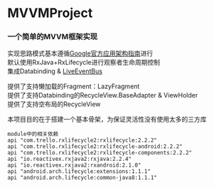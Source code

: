 # MVVMProject

### 一个简单的MVVM框架实现

实现思路模式基本遵循<a href="https://developer.android.com/jetpack/docs/guide">Google官方应用架构指南</a>进行  
默认使用RxJava+RxLifecycle进行观察者生命周期控制  
集成Databinding & <a href="https://github.com/JeremyLiao/LiveEventBus">LiveEventBus</a>

提供了支持懒加载的Fragment：LazyFragment   
提供了支持Databinding的RecycleView.BaseAdapter & ViewHolder   
提供了支持空布局的RecycleView   

本项目目的在于搭建一个基本骨架，为保证灵活性没有使用太多的三方库

    module中的相关依赖
    api "com.trello.rxlifecycle2:rxlifecycle:2.2.2"
    api "com.trello.rxlifecycle2:rxlifecycle-android:2.2.2"
    api "com.trello.rxlifecycle2:rxlifecycle-components:2.2.2"
    api "io.reactivex.rxjava2:rxjava:2.2.4"
    api "io.reactivex.rxjava2:rxandroid:2.1.0"
    api "android.arch.lifecycle:extensions:1.1.1"
    api "android.arch.lifecycle:common-java8:1.1.1"
